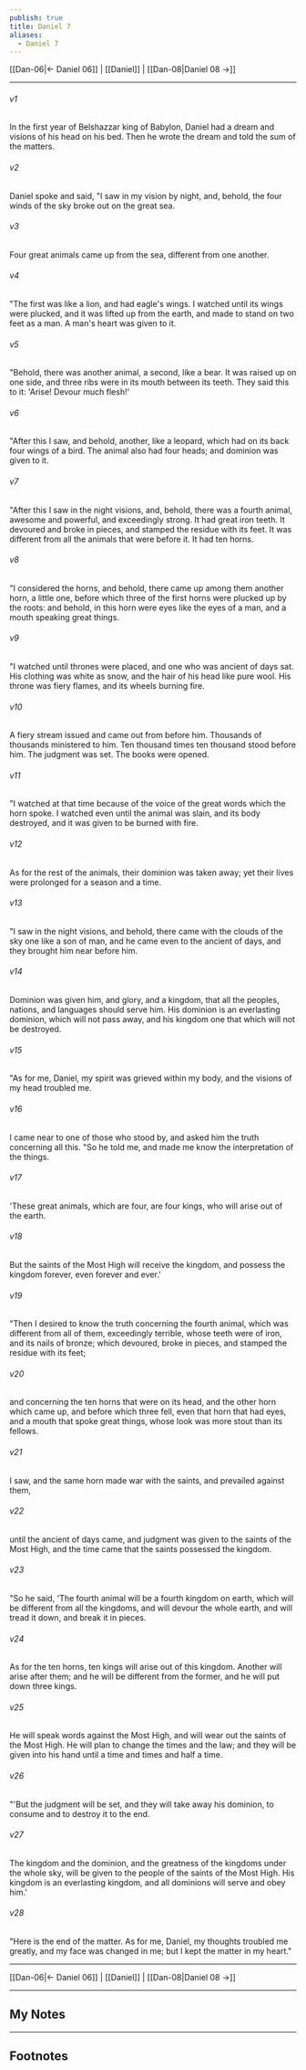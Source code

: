 ```yaml
---
publish: true
title: Daniel 7
aliases:
  - Daniel 7
---
```


[[Dan-06|← Daniel 06]] | [[Daniel]] | [[Dan-08|Daniel 08 →]]
***



###### v1 
In the first year of Belshazzar king of Babylon, Daniel had a dream and visions of his head on his bed. Then he wrote the dream and told the sum of the matters. 

###### v2 
Daniel spoke and said, "I saw in my vision by night, and, behold, the four winds of the sky broke out on the great sea. 

###### v3 
Four great animals came up from the sea, different from one another. 

###### v4 
"The first was like a lion, and had eagle's wings. I watched until its wings were plucked, and it was lifted up from the earth, and made to stand on two feet as a man. A man's heart was given to it. 

###### v5 
"Behold, there was another animal, a second, like a bear. It was raised up on one side, and three ribs were in its mouth between its teeth. They said this to it: 'Arise! Devour much flesh!' 

###### v6 
"After this I saw, and behold, another, like a leopard, which had on its back four wings of a bird. The animal also had four heads; and dominion was given to it. 

###### v7 
"After this I saw in the night visions, and, behold, there was a fourth animal, awesome and powerful, and exceedingly strong. It had great iron teeth. It devoured and broke in pieces, and stamped the residue with its feet. It was different from all the animals that were before it. It had ten horns. 

###### v8 
"I considered the horns, and behold, there came up among them another horn, a little one, before which three of the first horns were plucked up by the roots: and behold, in this horn were eyes like the eyes of a man, and a mouth speaking great things. 

###### v9 
"I watched until thrones were placed, and one who was ancient of days sat. His clothing was white as snow, and the hair of his head like pure wool. His throne was fiery flames, and its wheels burning fire. 

###### v10 
A fiery stream issued and came out from before him. Thousands of thousands ministered to him. Ten thousand times ten thousand stood before him. The judgment was set. The books were opened. 

###### v11 
"I watched at that time because of the voice of the great words which the horn spoke. I watched even until the animal was slain, and its body destroyed, and it was given to be burned with fire. 

###### v12 
As for the rest of the animals, their dominion was taken away; yet their lives were prolonged for a season and a time. 

###### v13 
"I saw in the night visions, and behold, there came with the clouds of the sky one like a son of man, and he came even to the ancient of days, and they brought him near before him. 

###### v14 
Dominion was given him, and glory, and a kingdom, that all the peoples, nations, and languages should serve him. His dominion is an everlasting dominion, which will not pass away, and his kingdom one that which will not be destroyed. 

###### v15 
"As for me, Daniel, my spirit was grieved within my body, and the visions of my head troubled me. 

###### v16 
I came near to one of those who stood by, and asked him the truth concerning all this. "So he told me, and made me know the interpretation of the things. 

###### v17 
'These great animals, which are four, are four kings, who will arise out of the earth. 

###### v18 
But the saints of the Most High will receive the kingdom, and possess the kingdom forever, even forever and ever.' 

###### v19 
"Then I desired to know the truth concerning the fourth animal, which was different from all of them, exceedingly terrible, whose teeth were of iron, and its nails of bronze; which devoured, broke in pieces, and stamped the residue with its feet; 

###### v20 
and concerning the ten horns that were on its head, and the other horn which came up, and before which three fell, even that horn that had eyes, and a mouth that spoke great things, whose look was more stout than its fellows. 

###### v21 
I saw, and the same horn made war with the saints, and prevailed against them, 

###### v22 
until the ancient of days came, and judgment was given to the saints of the Most High, and the time came that the saints possessed the kingdom. 

###### v23 
"So he said, 'The fourth animal will be a fourth kingdom on earth, which will be different from all the kingdoms, and will devour the whole earth, and will tread it down, and break it in pieces. 

###### v24 
As for the ten horns, ten kings will arise out of this kingdom. Another will arise after them; and he will be different from the former, and he will put down three kings. 

###### v25 
He will speak words against the Most High, and will wear out the saints of the Most High. He will plan to change the times and the law; and they will be given into his hand until a time and times and half a time. 

###### v26 
"'But the judgment will be set, and they will take away his dominion, to consume and to destroy it to the end. 

###### v27 
The kingdom and the dominion, and the greatness of the kingdoms under the whole sky, will be given to the people of the saints of the Most High. His kingdom is an everlasting kingdom, and all dominions will serve and obey him.' 

###### v28 
"Here is the end of the matter. As for me, Daniel, my thoughts troubled me greatly, and my face was changed in me; but I kept the matter in my heart."

***
[[Dan-06|← Daniel 06]] | [[Daniel]] | [[Dan-08|Daniel 08 →]]

---
## My Notes

---
## Footnotes